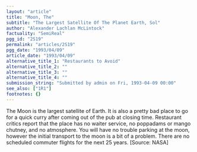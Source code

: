 ```yaml
---
layout: "article"
title: "Moon, The"
subtitle: "The Largest Satellite Of The Planet Earth, Sol"
author: "Alexander Lachlan McLintock"
factuality: "SemiReal"
pgg_id: "2S19"
permalink: "articles/2S19"
pgg_date: "1993/04/09"
article_date: "1993/04/09"
alternative_title_1: "Restaurants to Avoid"
alternative_title_2: ""
alternative_title_3: ""
alternative_title_4: ""
submission_string: "Submitted by admin on Fri, 1993-04-09 00:00"
see_also: ["1R1"]
footnotes: {}
---
```

<div>
<p>The Moon is the largest satellite of Earth. It is also a pretty bad place to go for a quick curry after coming out of the pub at closing time. Restaurant critics report that the place has no waiter service, no poppadams or mango chutney, and no atmosphere. You will have no trouble parking at the moon, however the initial transport to the moon is a bit of a problem. There are no scheduled commuter flights for the next 25 years. [Source: NASA]</p>
</div>
